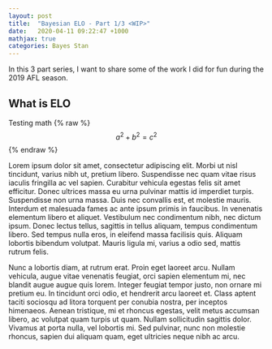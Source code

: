 ```yaml
---
layout: post
title:  "Bayesian ELO - Part 1/3 <WIP>"
date:   2020-04-11 09:22:47 +1000
mathjax: true
categories: Bayes Stan
---
```

In this 3 part series, I want to share some of the work I did for fun during the 2019 AFL season.

## What is ELO


Testing math
{% raw %}
 $$a^2 + b^2 = c^2$$
{% endraw %}


Lorem ipsum dolor sit amet, consectetur adipiscing elit. Morbi ut nisl tincidunt, varius nibh ut, pretium libero. Suspendisse nec quam vitae risus iaculis fringilla ac vel sapien. Curabitur vehicula egestas felis sit amet efficitur. Donec ultrices massa eu urna pulvinar mattis id imperdiet turpis. Suspendisse non urna massa. Duis nec convallis est, et molestie mauris. Interdum et malesuada fames ac ante ipsum primis in faucibus. In venenatis elementum libero et aliquet. Vestibulum nec condimentum nibh, nec dictum ipsum. Donec lectus tellus, sagittis in tellus aliquam, tempus condimentum libero. Sed tempus nulla eros, in eleifend massa facilisis quis. Aliquam lobortis bibendum volutpat. Mauris ligula mi, varius a odio sed, mattis rutrum felis.

Nunc a lobortis diam, at rutrum erat. Proin eget laoreet arcu. Nullam vehicula, augue vitae venenatis feugiat, orci sapien elementum mi, nec blandit augue augue quis lorem. Integer feugiat tempor justo, non ornare mi pretium eu. In tincidunt orci odio, et hendrerit arcu laoreet et. Class aptent taciti sociosqu ad litora torquent per conubia nostra, per inceptos himenaeos. Aenean tristique, mi et rhoncus egestas, velit metus accumsan libero, ac volutpat quam turpis ut quam. Nullam sollicitudin sagittis dolor. Vivamus at porta nulla, vel lobortis mi. Sed pulvinar, nunc non molestie rhoncus, sapien dui aliquam quam, eget ultricies neque nibh ac arcu.
